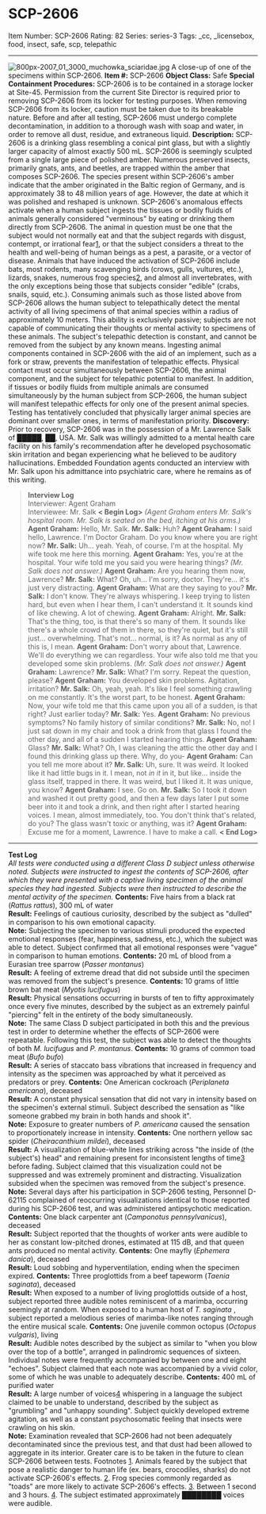 # SCP-2606
Item Number: SCP-2606
Rating: 82
Series: series-3
Tags: _cc, _licensebox, food, insect, safe, scp, telepathic

---

![800px-2007_01_3000_muchowka_sciaridae.jpg](https://scp-wiki.wdfiles.com/local--files/scp-2606/800px-2007_01_3000_muchowka_sciaridae.jpg)
A close-up of one of the specimens within SCP-2606.
**Item #:** SCP-2606
**Object Class:** Safe
**Special Containment Procedures:** SCP-2606 is to be contained in a storage locker at Site-45. Permission from the current Site Director is required prior to removing SCP-2606 from its locker for testing purposes. When removing SCP-2606 from its locker, caution must be taken due to its breakable nature. Before and after all testing, SCP-2606 must undergo complete decontamination, in addition to a thorough wash with soap and water, in order to remove all dust, residue, and extraneous liquid.
**Description:** SCP-2606 is a drinking glass resembling a conical pint glass, but with a slightly larger capacity of almost exactly 500 mL. SCP-2606 is seemingly sculpted from a single large piece of polished amber. Numerous preserved insects, primarily gnats, ants, and beetles, are trapped within the amber that composes SCP-2606. The species present within SCP-2606's amber indicate that the amber originated in the Baltic region of Germany, and is approximately 38 to 48 million years of age. However, the date at which it was polished and reshaped is unknown.
SCP-2606's anomalous effects activate when a human subject ingests the tissues or bodily fluids of animals generally considered "verminous" by eating or drinking them directly from SCP-2606. The animal in question must be one that the subject would not normally eat and that the subject regards with disgust, contempt, or irrational fear[1](javascript:;), or that the subject considers a threat to the health and well-being of human beings as a pest, a parasite, or a vector of disease. Animals that have induced the activation of SCP-2606 include bats, most rodents, many scavenging birds (crows, gulls, vultures, etc.), lizards, snakes, numerous frog species[2](javascript:;), and almost all invertebrates, with the only exceptions being those that subjects consider "edible" (crabs, snails, squid, etc.).
Consuming animals such as those listed above from SCP-2606 allows the human subject to telepathically detect the mental activity of all living specimens of that animal species within a radius of approximately 10 meters. This ability is exclusively passive; subjects are not capable of communicating their thoughts or mental activity to specimens of these animals. The subject's telepathic detection is constant, and cannot be removed from the subject by any known means.
Ingesting animal components contained in SCP-2606 with the aid of an implement, such as a fork or straw, prevents the manifestation of telepathic effects. Physical contact must occur simultaneously between SCP-2606, the animal component, and the subject for telepathic potential to manifest. In addition, if tissues or bodily fluids from multiple animals are consumed simultaneously by the human subject from SCP-2606, the human subject will manifest telepathic effects for only one of the present animal species. Testing has tentatively concluded that physically larger animal species are dominant over smaller ones, in terms of manifestation priority.
**Discovery:** Prior to recovery, SCP-2606 was in the possession of a Mr. Lawrence Salk of █████, ██, USA. Mr. Salk was willingly admitted to a mental health care facility on his family's recommendation after he developed psychosomatic skin irritation and began experiencing what he believed to be auditory hallucinations. Embedded Foundation agents conducted an interview with Mr. Salk upon his admittance into psychiatric care, where he remains as of this writing.
> **Interview Log**  
>  Interviewer: Agent Graham  
>  Interviewee: Mr. Salk
> **< Begin Log>**
> _(Agent Graham enters Mr. Salk's hospital room. Mr. Salk is seated on the bed, itching at his arms.)_
> **Agent Graham:** Hello, Mr. Salk.
> **Mr. Salk:** Huh?
> **Agent Graham:** I said hello, Lawrence. I'm Doctor Graham. Do you know where you are right now?
> **Mr. Salk:** Uh… yeah. Yeah, of course. I'm at the hospital. My wife took me here this morning.
> **Agent Graham:** Yes, you're at the hospital. Your wife told me you said you were hearing things?
> _(Mr. Salk does not answer.)_
> **Agent Graham:** Are you hearing them now, Lawrence?
> **Mr. Salk:** What? Oh, uh… I'm sorry, doctor. They're… it's just very distracting.
> **Agent Graham:** What are they saying to you?
> **Mr. Salk:** I don't know. They're always whispering. I keep trying to listen hard, but even when I hear them, I can't understand it. It sounds kind of like chewing. A lot of chewing.
> **Agent Graham:** Alright.
> **Mr. Salk:** That's the thing, too, is that there's so many of them. It sounds like there's a whole crowd of them in there, so they're quiet, but it's still just… overwhelming. That's not… normal, is it? As normal as any of this is, I mean.
> **Agent Graham:** Don't worry about that, Lawrence. We'll do everything we can regardless. Your wife also told me that you developed some skin problems.
> _(Mr. Salk does not answer.)_
> **Agent Graham:** Lawrence?
> **Mr. Salk:** What? I'm sorry. Repeat the question, please?
> **Agent Graham:** You developed skin problems. Agitation, irritation?
> **Mr. Salk:** Oh, yeah, yeah. It's like I feel something crawling on me constantly. It's the worst part, to be honest.
> **Agent Graham:** Now, your wife told me that this came upon you all of a sudden, is that right? Just earlier today?
> **Mr. Salk:** Yes.
> **Agent Graham:** No previous symptoms? No family history of similar conditions?
> **Mr. Salk:** No, no! I just sat down in my chair and took a drink from that glass I found the other day, and all of a sudden I started hearing things.
> **Agent Graham:** Glass?
> **Mr. Salk:** What? Oh, I was cleaning the attic the other day and I found this drinking glass up there. Why, do you-
> **Agent Graham:** Can you tell me more about it?
> **Mr. Salk:** Uh, sure. It was weird. It looked like it had little bugs in it. I mean, not _in it_ in it, but like… inside the glass itself, trapped in there. It was weird, but I liked it. It was unique, you know?
> **Agent Graham:** I see. Go on.
> **Mr. Salk:** So I took it down and washed it out pretty good, and then a few days later I put some beer into it and took a drink, and then right after I started hearing voices. I mean, almost immediately, too. You don't think that's related, do you? The glass wasn't toxic or anything, was it?
> **Agent Graham:** Excuse me for a moment, Lawrence. I have to make a call.
> **< End Log>**
* * *
**Test Log**  
_All tests were conducted using a different Class D subject unless otherwise noted. Subjects were instructed to ingest the contents of SCP-2606, after which they were presented with a captive living specimen of the animal species they had ingested. Subjects were then instructed to describe the mental activity of the specimen._
**Contents:** Five hairs from a black rat (_Rattus rattus_), 300 mL of water  
**Result:** Feelings of cautious curiosity, described by the subject as "dulled" in comparison to his own emotional capacity.  
**Note:** Subjecting the specimen to various stimuli produced the expected emotional responses (fear, happiness, sadness, etc.), which the subject was able to detect. Subject confirmed that all emotional responses were "vague" in comparison to human emotions.
**Contents:** 20 mL of blood from a Eurasian tree sparrow (_Passer montanus_)  
**Result:** A feeling of extreme dread that did not subside until the specimen was removed from the subject's presence.
**Contents:** 10 grams of little brown bat meat (_Myotis lucifugus_)  
**Result:** Physical sensations occurring in bursts of ten to fifty approximately once every five minutes, described by the subject as an extremely painful "piercing" felt in the entirety of the body simultaneously.  
**Note:** The same Class D subject participated in both this and the previous test in order to determine whether the effects of SCP-2606 were repeatable. Following this test, the subject was able to detect the thoughts of both _M. lucifugus_ and _P. montanus_.
**Contents:** 10 grams of common toad meat (_Bufo bufo_)  
**Result:** A series of staccato bass vibrations that increased in frequency and intensity as the specimen was approached by what it perceived as predators or prey.
**Contents:** One American cockroach (_Periplaneta americana_), deceased  
**Result:** A constant physical sensation that did not vary in intensity based on the specimen's external stimuli. Subject described the sensation as "like someone grabbed my brain in both hands and shook it".  
**Note:** Exposure to greater numbers of _P. americana_ caused the sensation to proportionately increase in intensity.
**Contents:** One northern yellow sac spider (_Cheiracanthium mildei_), deceased  
**Result:** A visualization of blue-white lines striking across "the inside of (the subject's) head" and remaining present for inconsistent lengths of time[3](javascript:;) before fading. Subject claimed that this visualization could not be suppressed and was extremely prominent and distracting. Visualization subsided when the specimen was removed from the subject's presence.  
**Note:** Several days after his participation in SCP-2606 testing, Personnel D-62115 complained of reoccurring visualizations identical to those reported during his SCP-2606 test, and was administered antipsychotic medication.
**Contents:** One black carpenter ant (_Camponotus pennsylvanicus_), deceased  
**Result:** Subject reported that the thoughts of worker ants were audible to her as constant low-pitched drones, estimated at 115 dB, and that queen ants produced no mental activity.
**Contents:** One mayfly (_Ephemera danica_), deceased  
**Result:** Loud sobbing and hyperventilation, ending when the specimen expired.
**Contents:** Three proglottids from a beef tapeworm (_Taenia saginata_), deceased  
**Result:** When exposed to a number of living proglottids outside of a host, subject reported three audible notes reminiscent of a marimba, occurring seemingly at random. When exposed to a human host of _T. saginata_ , subject reported a melodious series of marimba-like notes ranging through the entire musical scale.
**Contents:** One juvenile common octopus (_Octopus vulgaris_), living  
**Result:** Audible notes described by the subject as similar to "when you blow over the top of a bottle", arranged in palindromic sequences of sixteen. Individual notes were frequently accompanied by between one and eight "echoes". Subject claimed that each note was accompanied by a vivid color, some of which he was unable to adequately describe.
**Contents:** 400 mL of purified water  
**Result:** A large number of voices[4](javascript:;) whispering in a language the subject claimed to be unable to understand, described by the subject as "grumbling" and "unhappy sounding". Subject quickly developed extreme agitation, as well as a constant psychosomatic feeling that insects were crawling on his skin.  
**Note:** Examination revealed that SCP-2606 had not been adequately decontaminated since the previous test, and that dust had been allowed to aggregate in its interior. Greater care is to be taken in the future to clean SCP-2606 between tests.
Footnotes
[1](javascript:;). Animals feared by the subject that pose a realistic danger to human life (ex. bears, crocodiles, sharks) do not activate SCP-2606's effects.
[2](javascript:;). Frog species commonly regarded as "toads" are more likely to activate SCP-2606's effects.
[3](javascript:;). Between 1 second and 3 hours.
[4](javascript:;). The subject estimated approximately ████████ voices were audible.